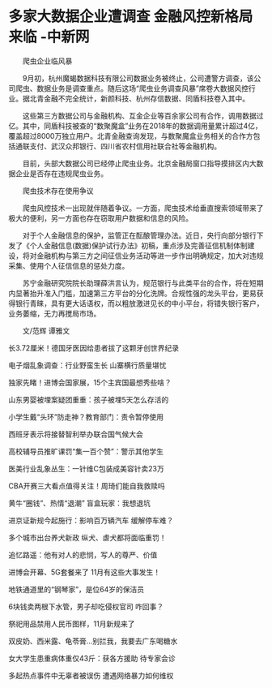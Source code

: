 # 多家大数据企业遭调查 金融风控新格局来临 -中新网

　　爬虫企业临风暴

　　9月初，杭州魔蝎数据科技有限公司数据业务被终止，公司遭警方调查，该公司爬虫、数据业务是调查重点。随后这场“爬虫业务调查风暴”席卷大数据风控行业。据北青金融不完全统计，新颜科技、杭州存信数据、同盾科技卷入其中。

　　这些第三方数据公司与金融机构、互金企业等百余家公司有合作，调用数据过亿。其中，同盾科技被查的“数聚魔盒”业务在2018年的数据调用量累计超过4亿，覆盖超过8000万独立用户。北青金融查询发现，与数聚魔盒业务相关的合作方包括通联支付、武汉众邦银行、四川省农村信用社联合社等金融机构。

　　目前，头部大数据公司已经停止爬虫业务。北京金融局窗口指导摸排区内大数据企业是否存在违规爬虫业务。

　　爬虫技术存在使用争议

　　爬虫风控技术一出现就伴随着争议。一方面，爬虫技术给垂直搜索领域带来了极大的便利，另一方面也存在窃取用户数据和信息的风险。

　　对于个人金融信息的保护，监管正在酝酿管理办法。近日，央行向部分银行下发了《个人金融信息(数据)保护试行办法》初稿，重点涉及完善征信机制体制建设，将对金融机构与第三方之间征信业务活动等进一步作出明确规定，加大对违规采集、使用个人征信信息的惩处力度。

　　苏宁金融研究院院长助理薛洪言认为，规范银行与此类平台的合作，将在短期内显著抬升准入门槛，加速第三方平台的分化洗牌。合规性强的龙头平台，更易获得银行青睐，具有更大话语权，而以粗放激进见长的中小平台，将错失银行客户，业务萎缩，无力再搅局市场。

　　文/范辉  谭雅文

长3.72厘米！德国牙医因给患者拔了这颗牙创世界纪录

电子烟乱象调查：行业野蛮生长 山寨横行质量堪忧

独家先睹！进博会国家展，15个主宾国最想秀些啥？  

山东男婴被埋案疑团重重：孩子被埋5天怎么存活的

小学生戴“头环”防走神？教育部门：责令暂停使用

西班牙表示将接替智利举办联合国气候大会

高校辅导员推旷课罚“集一百个赞”：警示其他学生

医美行业乱象丛生：一针维C包装成美容针卖23万

CBA开赛三大看点值得关注！周琦们能自我救赎吗

黄牛“圈钱”、热情“退潮” 盲盒玩家：我想退坑

进京证新规今起施行：影响百万辆汽车 缓解停车难？

多个城市出台养犬新政 纵犬、虐犬都将面临重罚！

追忆路遥：他有对人的悲悯，写人的尊严、价值

进博会开幕、5G套餐来了 11月有这些大事发生！

地铁通道里的“钢琴家”，是位64岁的保洁员

6块钱卖两根下水管，男子却吃侵权官司 咋回事？

祭祀用品禁用人民币图样，11月新规来了

双皮奶、西米露、龟苓膏…别拦我，我要去广东喝糖水

女大学生患重病体重仅43斤：获各方援助 待专家会诊

多起热点事件中无辜者被误伤 遭遇网络暴力如何维权
